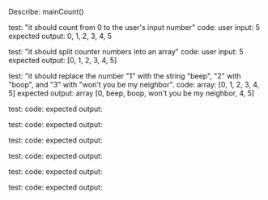 Describe: mainCount()

test: "it should count from 0 to the user's input number"
code: user input: 5
expected output: 0, 1, 2, 3, 4, 5

test: "it should split counter numbers into an array"
code: user input: 5
expected output: [0, 1, 2, 3, 4, 5]

test: "it should replace the number "1" with the string "beep", "2" with "boop", and "3" with "won't you be my neighbor".
code: array: [0, 1, 2, 3, 4, 5]
expected output: array [0, beep, boop, won't you be my neighbor, 4, 5]

test: 
code:
expected output:

test: 
code:
expected output:

test: 
code:
expected output:

test: 
code:
expected output:

test: 
code:
expected output:

test: 
code:
expected output: